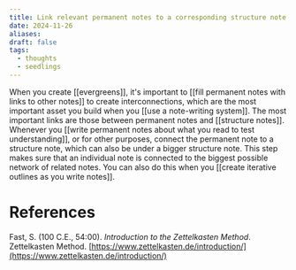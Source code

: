 ```yaml
---
title: Link relevant permanent notes to a corresponding structure note
date: 2024-11-26
aliases: 
draft: false
tags:
  - thoughts
  - seedlings
---
```

When you create [[evergreens]], it's important to [[fill permanent notes with links to other notes]] to create interconnections, which are the most important asset you build when you [[use a note-writing system]]. The most important links are those between permanent notes and [[structure notes]]. Whenever you [[write permanent notes about what you read to test understanding]], or for other purposes, connect the permanent note to a structure note, which can also be under a bigger structure note. This step makes sure that an individual note is connected to the biggest possible network of related notes. You can also do this when you [[create iterative outlines as you write notes]].

# References

Fast, S. (100 C.E., 54:00). *Introduction to the Zettelkasten Method*. Zettelkasten Method. [https://www.zettelkasten.de/introduction/](https://www.zettelkasten.de/introduction/)

